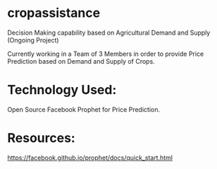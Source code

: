 # cropassistance
Decision Making capability based on Agricultural Demand and Supply
(Ongoing Project)

Currently working in a Team of 3 Members in order to provide Price Prediction based on Demand and Supply of Crops.

# Technology Used: 
Open Source Facebook Prophet for Price Prediction.

# Resources:
https://facebook.github.io/prophet/docs/quick_start.html




